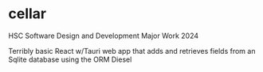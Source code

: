 # cellar

HSC Software Design and Development Major Work 2024

Terribly basic React w/Tauri web app that adds and retrieves fields from an Sqlite database using the ORM Diesel

